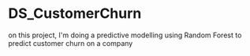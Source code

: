 # DS_CustomerChurn
on this project, I'm doing a predictive modelling using Random Forest to predict customer churn on a company
